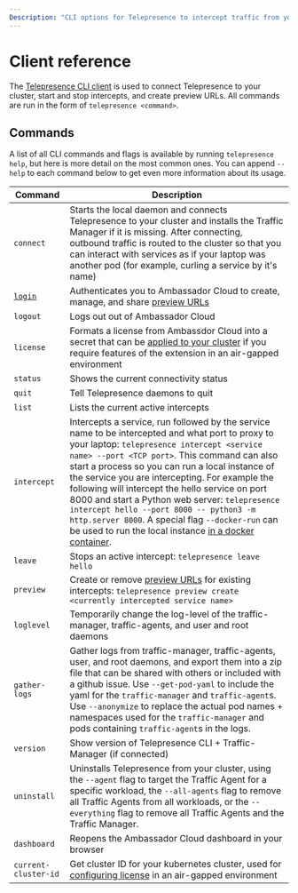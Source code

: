 ```yaml
---
Description: "CLI options for Telepresence to intercept traffic from your Kubernetes cluster to code running on your laptop."
---
```


# Client reference

The [Telepresence CLI client](../../quick-start) is used to connect Telepresence to your cluster, start and stop intercepts, and create preview URLs. All commands are run in the form of `telepresence <command>`.

## Commands

A list of all CLI commands and flags is available by running `telepresence help`, but here is more detail on the most common ones.
You can append `--help` to each command below to get even more information about its usage.

| Command | Description |
| --- | --- |
| `connect` | Starts the local daemon and connects Telepresence to your cluster and installs the Traffic Manager if it is missing.  After connecting, outbound traffic is routed to the cluster so that you can interact with services as if your laptop was another pod (for example, curling a service by it's name) |
| [`login`](login) | Authenticates you to Ambassador Cloud to create, manage, and share [preview URLs](../../howtos/preview-urls/)
| `logout` | Logs out out of Ambassador Cloud |
| `license` | Formats a license from Ambassdor Cloud into a secret that can be [applied to your cluster](../cluster-config#add-license-to-cluster) if you require features of the extension in an air-gapped environment|
| `status` | Shows the current connectivity status |
| `quit` | Tell Telepresence daemons to quit |
| `list` | Lists the current active intercepts |
| `intercept` | Intercepts a service, run followed by the service name to be intercepted and what port to proxy to your laptop: `telepresence intercept <service name> --port <TCP port>`. This command can also start a process so you can run a local instance of the service you are intercepting. For example the following will intercept the hello service on port 8000 and start a Python web server: `telepresence intercept hello --port 8000 -- python3 -m http.server 8000`. A special flag `--docker-run` can be used to run the local instance [in a docker container](../docker-run). |
| `leave` | Stops an active intercept: `telepresence leave hello` |
| `preview` | Create or remove [preview URLs](../../howtos/preview-urls) for existing intercepts: `telepresence preview create <currently intercepted service name>` |
| `loglevel` | Temporarily change the log-level of the traffic-manager, traffic-agents, and user and root daemons |
| `gather-logs` | Gather logs from traffic-manager, traffic-agents, user, and root daemons, and export them into a zip file that can be shared with others or included with a github issue. Use `--get-pod-yaml` to include the yaml for the `traffic-manager` and `traffic-agent`s. Use `--anonymize` to replace the actual pod names + namespaces used for the `traffic-manager` and pods containing `traffic-agent`s in the logs. |
| `version` | Show version of Telepresence CLI + Traffic-Manager (if connected) |
| `uninstall` | Uninstalls Telepresence from your cluster, using the `--agent` flag to target the Traffic Agent for a specific workload, the `--all-agents` flag to remove all Traffic Agents from all workloads, or the `--everything` flag to remove all Traffic Agents and the Traffic Manager.
| `dashboard` | Reopens the Ambassador Cloud dashboard in your browser |
| `current-cluster-id` | Get cluster ID for your kubernetes cluster, used for [configuring license](../cluster-config#add-license-to-cluster) in an air-gapped environment |
